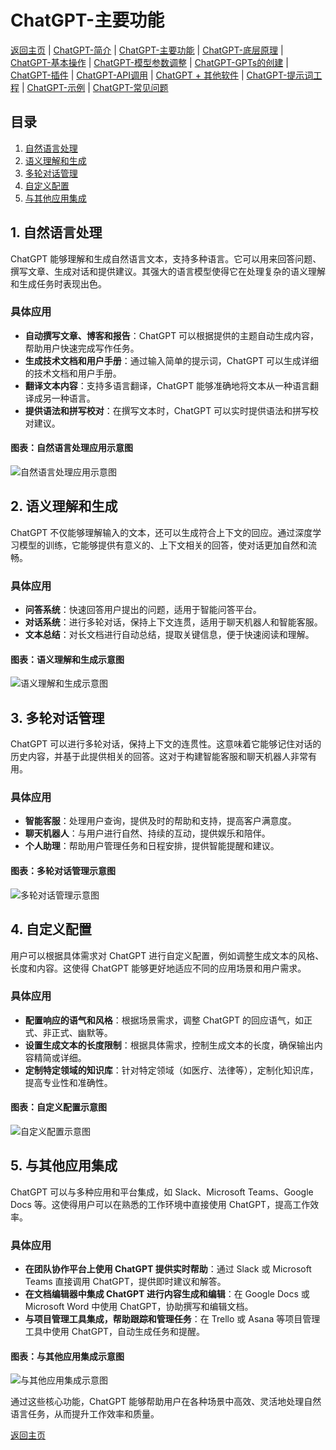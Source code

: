 # ChatGPT-主要功能

[返回主页](../README.md) | [ChatGPT-简介](ChatGPT-Introduction.md) | [ChatGPT-主要功能](ChatGPT-Key%20Features.md) | [ChatGPT-底层原理](ChatGPT-Underlying%20Principles.md) | [ChatGPT-基本操作](ChatGPT-Basic%20Operations.md) | [ChatGPT-模型参数调整](ChatGPT-Model%20Parameter%20Adjustment.md) | [ChatGPT-GPTs的创建](ChatGPT-Creating%20GPTs.md) | [ChatGPT-插件](ChatGPT-Plugins.md) | [ChatGPT-API调用](ChatGPT-API%20Calls.md) | [ChatGPT + 其他软件](ChatGPT-Plus%20Other%20Software.md) | [ChatGPT-提示词工程](ChatGPT-Prompt%20Engineering.md) | [ChatGPT-示例](ChatGPT-Examples.md) | [ChatGPT-常见问题](ChatGPT-FAQ.md)

## 目录
1. [自然语言处理](#自然语言处理)
2. [语义理解和生成](#语义理解和生成)
3. [多轮对话管理](#多轮对话管理)
4. [自定义配置](#自定义配置)
5. [与其他应用集成](#与其他应用集成)

## 1. 自然语言处理
ChatGPT 能够理解和生成自然语言文本，支持多种语言。它可以用来回答问题、撰写文章、生成对话和提供建议。其强大的语言模型使得它在处理复杂的语义理解和生成任务时表现出色。

### 具体应用
- **自动撰写文章、博客和报告**：ChatGPT 可以根据提供的主题自动生成内容，帮助用户快速完成写作任务。
- **生成技术文档和用户手册**：通过输入简单的提示词，ChatGPT 可以生成详细的技术文档和用户手册。
- **翻译文本内容**：支持多语言翻译，ChatGPT 能够准确地将文本从一种语言翻译成另一种语言。
- **提供语法和拼写校对**：在撰写文本时，ChatGPT 可以实时提供语法和拼写校对建议。

#### 图表：自然语言处理应用示意图
![自然语言处理应用示意图](https://example.com/nlp-chart.png)

## 2. 语义理解和生成
ChatGPT 不仅能够理解输入的文本，还可以生成符合上下文的回应。通过深度学习模型的训练，它能够提供有意义的、上下文相关的回答，使对话更加自然和流畅。

### 具体应用
- **问答系统**：快速回答用户提出的问题，适用于智能问答平台。
- **对话系统**：进行多轮对话，保持上下文连贯，适用于聊天机器人和智能客服。
- **文本总结**：对长文档进行自动总结，提取关键信息，便于快速阅读和理解。

#### 图表：语义理解和生成示意图
![语义理解和生成示意图](https://example.com/semantic-chart.png)

## 3. 多轮对话管理
ChatGPT 可以进行多轮对话，保持上下文的连贯性。这意味着它能够记住对话的历史内容，并基于此提供相关的回答。这对于构建智能客服和聊天机器人非常有用。

### 具体应用
- **智能客服**：处理用户查询，提供及时的帮助和支持，提高客户满意度。
- **聊天机器人**：与用户进行自然、持续的互动，提供娱乐和陪伴。
- **个人助理**：帮助用户管理任务和日程安排，提供智能提醒和建议。

#### 图表：多轮对话管理示意图
![多轮对话管理示意图](https://example.com/dialogue-chart.png)

## 4. 自定义配置
用户可以根据具体需求对 ChatGPT 进行自定义配置，例如调整生成文本的风格、长度和内容。这使得 ChatGPT 能够更好地适应不同的应用场景和用户需求。

### 具体应用
- **配置响应的语气和风格**：根据场景需求，调整 ChatGPT 的回应语气，如正式、非正式、幽默等。
- **设置生成文本的长度限制**：根据具体需求，控制生成文本的长度，确保输出内容精简或详细。
- **定制特定领域的知识库**：针对特定领域（如医疗、法律等），定制化知识库，提高专业性和准确性。

#### 图表：自定义配置示意图
![自定义配置示意图](https://example.com/configuration-chart.png)

## 5. 与其他应用集成
ChatGPT 可以与多种应用和平台集成，如 Slack、Microsoft Teams、Google Docs 等。这使得用户可以在熟悉的工作环境中直接使用 ChatGPT，提高工作效率。

### 具体应用
- **在团队协作平台上使用 ChatGPT 提供实时帮助**：通过 Slack 或 Microsoft Teams 直接调用 ChatGPT，提供即时建议和解答。
- **在文档编辑器中集成 ChatGPT 进行内容生成和编辑**：在 Google Docs 或 Microsoft Word 中使用 ChatGPT，协助撰写和编辑文档。
- **与项目管理工具集成，帮助跟踪和管理任务**：在 Trello 或 Asana 等项目管理工具中使用 ChatGPT，自动生成任务和提醒。

#### 图表：与其他应用集成示意图
![与其他应用集成示意图](https://example.com/integration-chart.png)

通过这些核心功能，ChatGPT 能够帮助用户在各种场景中高效、灵活地处理自然语言任务，从而提升工作效率和质量。

[返回主页](../README.md)
